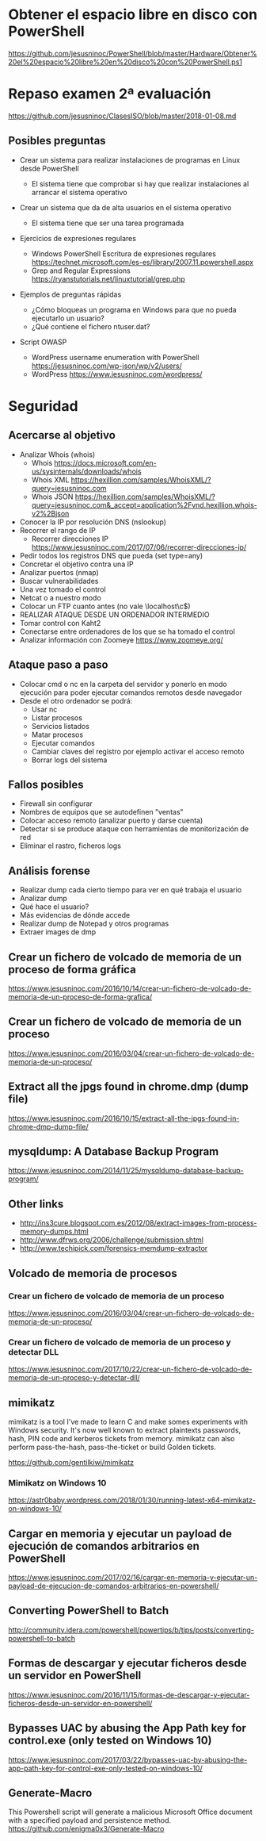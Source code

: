 # Obtener el espacio libre en disco con PowerShell
https://github.com/jesusninoc/PowerShell/blob/master/Hardware/Obtener%20el%20espacio%20libre%20en%20disco%20con%20PowerShell.ps1

# Repaso examen 2ª evaluación
https://github.com/jesusninoc/ClasesISO/blob/master/2018-01-08.md

## Posibles preguntas

- Crear un sistema para realizar instalaciones de programas en Linux desde PowerShell
  - El sistema tiene que comprobar si hay que realizar instalaciones al arrancar el sistema operativo

- Crear un sistema que da de alta usuarios en el sistema operativo
  - El sistema tiene que ser una tarea programada

- Ejercicios de expresiones regulares
  - Windows PowerShell Escritura de expresiones regulares https://technet.microsoft.com/es-es/library/2007.11.powershell.aspx
  - Grep and Regular Expressions https://ryanstutorials.net/linuxtutorial/grep.php

- Ejemplos de preguntas rápidas
  - ¿Cómo bloqueas un programa en Windows para que no pueda ejecutarlo un usuario?
  - ¿Qué contiene el fichero ntuser.dat?

- Script OWASP
  - WordPress username enumeration with PowerShell https://jesusninoc.com/wp-json/wp/v2/users/
  - WordPress https://www.jesusninoc.com/wordpress/

# Seguridad

## Acercarse al objetivo

- Analizar Whois (whois)
  - Whois https://docs.microsoft.com/en-us/sysinternals/downloads/whois
  - Whois XML https://hexillion.com/samples/WhoisXML/?query=jesusninoc.com
  - Whois JSON https://hexillion.com/samples/WhoisXML/?query=jesusninoc.com&_accept=application%2Fvnd.hexillion.whois-v2%2Bjson
- Conocer la IP por resolución DNS (nslookup)
- Recorrer el rango de IP
  - Recorrer direcciones IP https://www.jesusninoc.com/2017/07/06/recorrer-direcciones-ip/
- Pedir todos los registros DNS que pueda (set type=any)
- Concretar el objetivo contra una IP
- Analizar puertos (nmap)
- Buscar vulnerabilidades
- Una vez tomado el control
- Netcat o a nuestro modo
- Colocar un FTP cuanto antes (no vale \\localhost\c$)
- REALIZAR ATAQUE DESDE UN ORDENADOR INTERMEDIO
- Tomar control con Kaht2
- Conectarse entre ordenadores de los que se ha tomado el control
- Analizar información con Zoomeye https://www.zoomeye.org/

## Ataque paso a paso

- Colocar cmd o nc en la carpeta del servidor y ponerlo en modo ejecución para poder ejecutar comandos remotos desde navegador
- Desde el otro ordenador se podrá:
  - Usar nc
  - Listar procesos
  - Servicios listados
  - Matar procesos
  - Ejecutar comandos
  - Cambiar claves del registro por ejemplo activar el acceso remoto
  - Borrar logs del sistema

## Fallos posibles

- Firewall sin configurar
- Nombres de equipos que se autodefinen "ventas"
- Colocar acceso remoto (analizar puerto y darse cuenta)
- Detectar si se produce ataque con herramientas de monitorización de red
- Eliminar el rastro, ficheros logs

## Análisis forense

- Realizar dump cada cierto tiempo para ver en qué trabaja el usuario
- Analizar dump
- Qué hace el usuario?
- Más evidencias de dónde accede
- Realizar dump de Notepad y otros programas
- Extraer images de dmp

## Crear un fichero de volcado de memoria de un proceso de forma gráfica
https://www.jesusninoc.com/2016/10/14/crear-un-fichero-de-volcado-de-memoria-de-un-proceso-de-forma-grafica/

## Crear un fichero de volcado de memoria de un proceso
https://www.jesusninoc.com/2016/03/04/crear-un-fichero-de-volcado-de-memoria-de-un-proceso/

## Extract all the jpgs found in chrome.dmp (dump file)
https://www.jesusninoc.com/2016/10/15/extract-all-the-jpgs-found-in-chrome-dmp-dump-file/

## mysqldump: A Database Backup Program
https://www.jesusninoc.com/2014/11/25/mysqldump-database-backup-program/

## Other links

* http://ins3cure.blogspot.com.es/2012/08/extract-images-from-process-memory-dumps.html
* http://www.dfrws.org/2006/challenge/submission.shtml
* http://www.techipick.com/forensics-memdump-extractor

## Volcado de memoria de procesos

### Crear un fichero de volcado de memoria de un proceso
https://www.jesusninoc.com/2016/03/04/crear-un-fichero-de-volcado-de-memoria-de-un-proceso/
### Crear un fichero de volcado de memoria de un proceso y detectar DLL
https://www.jesusninoc.com/2017/10/22/crear-un-fichero-de-volcado-de-memoria-de-un-proceso-y-detectar-dll/

## mimikatz
mimikatz is a tool I've made to learn C and make somes experiments with Windows security.
It's now well known to extract plaintexts passwords, hash, PIN code and kerberos tickets from memory. mimikatz can also perform pass-the-hash, pass-the-ticket or build Golden tickets.

https://github.com/gentilkiwi/mimikatz

### Mimikatz on Windows 10
https://astr0baby.wordpress.com/2018/01/30/running-latest-x64-mimikatz-on-windows-10/

## Cargar en memoria y ejecutar un payload de ejecución de comandos arbitrarios en PowerShell
https://www.jesusninoc.com/2017/02/16/cargar-en-memoria-y-ejecutar-un-payload-de-ejecucion-de-comandos-arbitrarios-en-powershell/

## Converting PowerShell to Batch
http://community.idera.com/powershell/powertips/b/tips/posts/converting-powershell-to-batch

## Formas de descargar y ejecutar ficheros desde un servidor en PowerShell
https://www.jesusninoc.com/2016/11/15/formas-de-descargar-y-ejecutar-ficheros-desde-un-servidor-en-powershell/

## Bypasses UAC by abusing the App Path key for control.exe (only tested on Windows 10)
https://www.jesusninoc.com/2017/03/22/bypasses-uac-by-abusing-the-app-path-key-for-control-exe-only-tested-on-windows-10/

## Generate-Macro
This Powershell script will generate a malicious Microsoft Office document with a specified payload and persistence method.
https://github.com/enigma0x3/Generate-Macro
